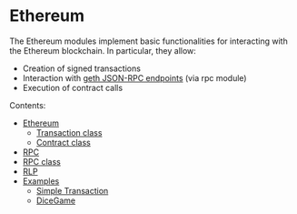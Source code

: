 # Ethereum

The Ethereum modules implement basic functionalities for interacting with the Ethereum blockchain. In particular, they allow:


* Creation of signed transactions
* Interaction with [geth JSON-RPC endpoints](https://github.com/ethereum/wiki/wiki/JSON-RPC) (via rpc module)
* Execution of contract calls

Contents:

* [Ethereum](/latest/reference/libs/blockchain/ethereum/docs/)
    * [Transaction class](/latest/reference/libs/blockchain/ethereum/docs/ethereum/#transaction-class)
    * [Contract class](/latest/reference/libs/blockchain/ethereum/docs/ethereum/#contract-class)
* [RPC](/latest/reference/libs/blockchain/ethereum/docs/rpc/)
* [RPC class](/latest/reference/libs/blockchain/ethereum/docs/rpc/#rpc-class)
* [RLP](/latest/reference/libs/blockchain/ethereum/docs/rlp/)
* [Examples](/latest/reference/libs/blockchain/ethereum/docs/examples/)
	* [Simple Transaction](/latest/reference/libs/blockchain/ethereum/docs/examples/#simple-transaction)
	* [DiceGame](https://docs.zerynth.com/latest/official/lib.blockchain.ethereum/examples/examples.html#dicegame)
<!--stackedit_data:
eyJoaXN0b3J5IjpbLTExMDA4MTkzNTQsNTIwMzM3NTQyXX0=
-->
